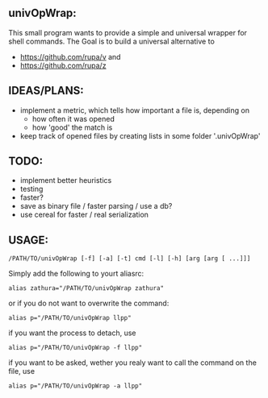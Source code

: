 univOpWrap:
-----------
This small program wants to provide a simple and universal wrapper for shell
commands. The Goal is to build a universal alternative to 
 - https://github.com/rupa/v and
 - https://github.com/rupa/z

IDEAS/PLANS:
------
 * implement a metric, which tells how important a file is, depending on
   - how often it was opened
   - how 'good' the match is
 * keep track of opened files by creating lists in some folder '.univOpWrap'

TODO:
-----
 * implement better heuristics
 * testing
 * faster?
 * save as binary file / faster parsing / use a db?
 * use cereal for faster / real serialization

USAGE:
------

    /PATH/TO/univOpWrap [-f] [-a] [-t] cmd [-l] [-h] [arg [arg [ ...]]]

Simply add the following to yourt aliasrc:

    alias zathura="/PATH/TO/univOpWrap zathura"

or if you do not want to overwrite the command:

    alias p="/PATH/TO/univOpWrap llpp"

if you want the process to detach, use

    alias p="/PATH/TO/univOpWrap -f llpp"

if you want to be asked, wether you realy want to call the command on the file,
use

    alias p="/PATH/TO/univOpWrap -a llpp"
